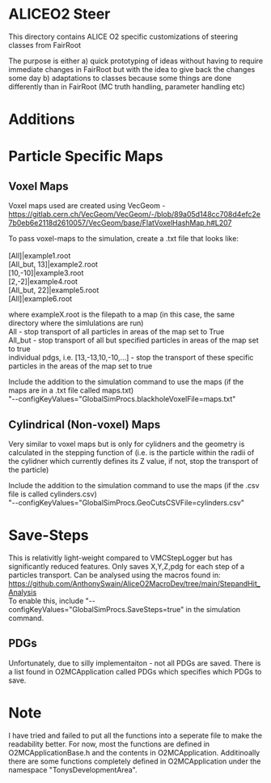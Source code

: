 <!-- doxy
\page refSteer Module 'Steer'
/doxy -->

# ALICEO2 Steer

This directory contains ALICE O2 specific customizations
of steering classes from FairRoot

The purpose is either
a) quick prototyping of ideas without having to require immediate changes in FairRoot
   but with the idea to give back the changes some day
b) adaptations to classes because some things are done differently than in FairRoot
   (MC truth handling, parameter handling etc)

<!-- doxy
This module contains the following submodules:

* \subpage refSteerDigitizerWorkflow
/doxy -->

# Additions

# Particle Specific Maps

## Voxel Maps
Voxel maps used are created using VecGeom - https://gitlab.cern.ch/VecGeom/VecGeom/-/blob/89a05d148cc708d4efc2e7b0eb6e2118d2610057/VecGeom/base/FlatVoxelHashMap.h#L207

To pass voxel-maps to the simulation, create a .txt file that looks like:  <br> <br>
[All]|example1.root<br>
[All_but, 13]|example2.root<br>
[10,-10]|example3.root<br>
[2,-2]|example4.root<br>
[All_but, 22]|example5.root<br>
[All]|example6.root<br>

where exampleX.root is the filepath to a map (in this case, the same directory where the simlulations are run) <br>
All - stop transport of all particles in areas of the map set to True <br>
All_but - stop transport of all but specified particles in areas of the map set to true <br>
individual pdgs, i.e. [13,-13,10,-10,...] - stop the transport of these specific particles in the areas of the map set to true <br>

Include the addition to the simulation command to use the maps (if the maps are in a .txt file called maps.txt) <br>
"--configKeyValues="GlobalSimProcs.blackholeVoxelFile=maps.txt"

## Cylindrical (Non-voxel) Maps
Very similar to voxel maps but is only for cylidners and the geometry is calculated in the stepping
function of (i.e. is the particle within the radii of the cylidner which currently defines its Z value, if not, stop the transport of the particle)

Include the addition to the simulation command to use the maps (if the .csv file is called cylinders.csv) <br>
"--configKeyValues="GlobalSimProcs.GeoCutsCSVFile=cylinders.csv"


# Save-Steps
This is relativitly light-weight compared to VMCStepLogger but has significantly reduced features. Only saves X,Y,Z,pdg for each step of a particles transport. Can be analysed using the macros found in: https://github.com/AnthonySwain/AliceO2MacroDev/tree/main/StepandHit_Analysis 
<br>
To enable this, include "--configKeyValues="GlobalSimProcs.SaveSteps=true" in the simulation command.

## PDGs
Unfortunately, due to silly implementaiton - not all PDGs are saved. There is a list found in O2MCApplication called PDGs which specifies which PDGs to save. 

# Note
I have tried and failed to put all the functions into a seperate file to make the readability better. For now, most the functions are
defined in O2MCApplicationBase.h and the contents in O2MCApplication. Additinoally there are some functions completely defined in O2MCApplication under the namespace "TonysDevelopmentArea". 
